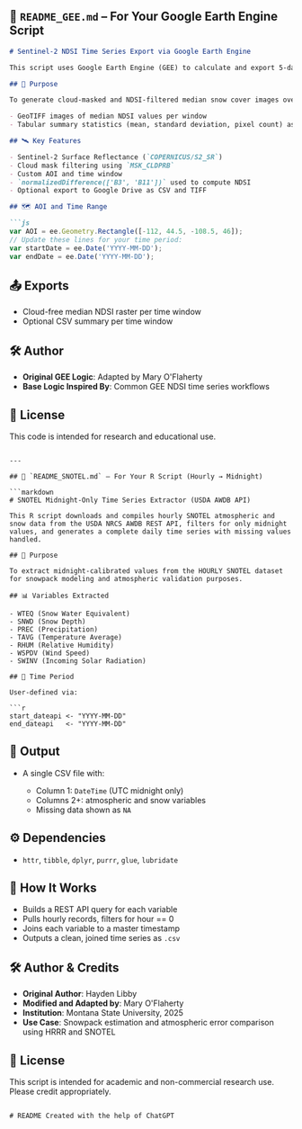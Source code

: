 ## 📂 `README_GEE.md` – For Your Google Earth Engine Script

````markdown
# Sentinel-2 NDSI Time Series Export via Google Earth Engine

This script uses Google Earth Engine (GEE) to calculate and export 5-day normalized difference snow index (NDSI) composites using Sentinel-2 imagery.

## 📌 Purpose

To generate cloud-masked and NDSI-filtered median snow cover images over a user-defined Area of Interest (AOI) at a 5-day interval, and export:

- GeoTIFF images of median NDSI values per window
- Tabular summary statistics (mean, standard deviation, pixel count) as a FeatureCollection

## 🛰️ Key Features

- Sentinel-2 Surface Reflectance (`COPERNICUS/S2_SR`)
- Cloud mask filtering using `MSK_CLDPRB`
- Custom AOI and time window
- `normalizedDifference(['B3', 'B11'])` used to compute NDSI
- Optional export to Google Drive as CSV and TIFF

## 🗺️ AOI and Time Range

```js
var AOI = ee.Geometry.Rectangle([-112, 44.5, -108.5, 46]);
// Update these lines for your time period:
var startDate = ee.Date('YYYY-MM-DD');
var endDate = ee.Date('YYYY-MM-DD');
````

## 📤 Exports

* Cloud-free median NDSI raster per time window
* Optional CSV summary per time window

## 🛠️ Author

* **Original GEE Logic**: Adapted by Mary O'Flaherty
* **Base Logic Inspired By**: Common GEE NDSI time series workflows

## 📄 License

This code is intended for research and educational use.

````

---

## 📂 `README_SNOTEL.md` – For Your R Script (Hourly → Midnight)

```markdown
# SNOTEL Midnight-Only Time Series Extractor (USDA AWDB API)

This R script downloads and compiles hourly SNOTEL atmospheric and snow data from the USDA NRCS AWDB REST API, filters for only midnight values, and generates a complete daily time series with missing values handled.

## 📌 Purpose

To extract midnight-calibrated values from the HOURLY SNOTEL dataset for snowpack modeling and atmospheric validation purposes.

## 📊 Variables Extracted

- WTEQ (Snow Water Equivalent)
- SNWD (Snow Depth)
- PREC (Precipitation)
- TAVG (Temperature Average)
- RHUM (Relative Humidity)
- WSPDV (Wind Speed)
- SWINV (Incoming Solar Radiation)

## 📅 Time Period

User-defined via:

```r
start_dateapi <- "YYYY-MM-DD"
end_dateapi   <- "YYYY-MM-DD"
````

## 📂 Output

* A single CSV file with:

  * Column 1: `DateTime` (UTC midnight only)
  * Columns 2+: atmospheric and snow variables
  * Missing data shown as `NA`

## ⚙️ Dependencies

* `httr`, `tibble`, `dplyr`, `purrr`, `glue`, `lubridate`

## 🧠 How It Works

* Builds a REST API query for each variable
* Pulls hourly records, filters for hour == 0
* Joins each variable to a master timestamp
* Outputs a clean, joined time series as `.csv`

## 🛠️ Author & Credits

* **Original Author**: Hayden Libby
* **Modified and Adapted by**: Mary O'Flaherty
* **Institution**: Montana State University, 2025
* **Use Case**: Snowpack estimation and atmospheric error comparison using HRRR and SNOTEL

## 📄 License

This script is intended for academic and non-commercial research use. Please credit appropriately.

```

# README Created with the help of ChatGPT

